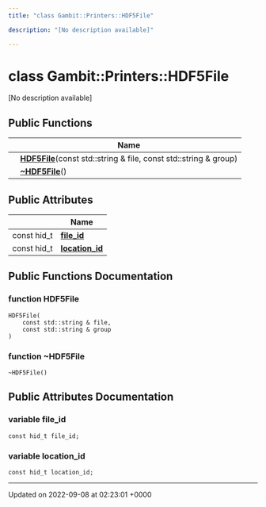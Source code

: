 ```yaml
---
title: "class Gambit::Printers::HDF5File"

description: "[No description available]"

---
```


# class Gambit::Printers::HDF5File



[No description available]

## Public Functions

|                | Name           |
| -------------- | -------------- |
| | **[HDF5File](/documentation/code/classes/classgambit_1_1printers_1_1hdf5file/#function-hdf5file)**(const std::string & file, const std::string & group) |
| | **[~HDF5File](/documentation/code/classes/classgambit_1_1printers_1_1hdf5file/#function-hdf5file)**() |

## Public Attributes

|                | Name           |
| -------------- | -------------- |
| const hid_t | **[file_id](/documentation/code/classes/classgambit_1_1printers_1_1hdf5file/#variable-file-id)**  |
| const hid_t | **[location_id](/documentation/code/classes/classgambit_1_1printers_1_1hdf5file/#variable-location-id)**  |

## Public Functions Documentation

### function HDF5File

```
HDF5File(
    const std::string & file,
    const std::string & group
)
```


### function ~HDF5File

```
~HDF5File()
```


## Public Attributes Documentation

### variable file_id

```
const hid_t file_id;
```


### variable location_id

```
const hid_t location_id;
```


-------------------------------

Updated on 2022-09-08 at 02:23:01 +0000